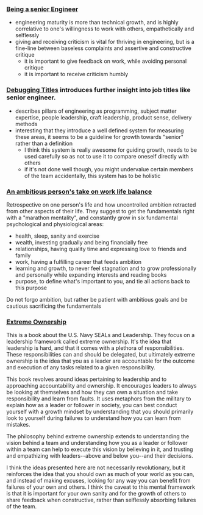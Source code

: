 ### [Being a senior Engineer](http://www.kitchensoap.com/2012/10/25/on-being-a-senior-engineer/)
- engineering maturity is more than technical growth, and is highly correlative to one's willingness to work with others, empathetically and selflessly
- giving and receiving criticism is vital for thriving in engineering, but is a fine-line between baseless complaints and assertive and constructive critique
  - it is important to give feedback on work, while avoiding personal critique
  - it is important to receive criticism humbly

### [Debugging Titles](https://engineering.riotgames.com/news/debugging-titles-part-i) introduces further insight into job titles like senior engineer.
- describes pillars of engineering as programming, subject matter expertise, people leadership, craft leadership, product sense, delivery methods
- interesting that they introduce a well defined system for measuring these areas, it seems to be a guideline for growth towards "senior" rather than a definition
  - I think this system is really awesome for guiding growth, needs to be used carefully so as not to use it to compare oneself directly with others
  - if it's not done well though, you might undervalue certain members of the team accidentally, this system has to be holistic

### [An ambitious person's take on work life balance](https://medium.com/the-mission/an-ambitious-persons-take-on-work-life-balance-i-almost-lost-hope-in-my-marriage-b6f0c0355c2)
Retrospective on one person's life and how uncontrolled ambition retracted from other aspects of their life. They suggest to get the fundamentals right with a "marathon mentality", and constantly grow in six fundamental psychological and physiological areas:
- health, sleep, sanity and exercise
- wealth, investing gradually and being financially free
- relationships, having quality time and expressing love to friends and family
- work, having a fulfilling career that feeds ambition
- learning and growth, to never feel stagnation and to grow professionally and personally while expanding interests and reading books
- purpose, to define what's important to you, and tie all actions back to this purpose

Do not forgo ambition, but rather be patient with ambitious goals and be cautious sacrificing the fundamentals

### [Extreme Ownership](https://www.amazon.com/Extreme-Ownership-U-S-Navy-SEALs-ebook/dp/B00VE4Y0Z2)
This is a book about the U.S. Navy SEALs and Leadership. They focus on a leadership framework called extreme ownership. It's the idea that leadership is hard, and that it comes with a plethora of responsibilities. These responsibilities can and should be delegated, but ultimately extreme ownership is the idea that you as a leader are accountable for the outcome and execution of any tasks related to a given responsibility.

This book revolves around ideas pertaining to leadership and to approaching accountability and ownership. It encourages leaders to always be looking at themselves and how they can own a situation and take responsibility and learn from faults. It uses metaphors from the military to explain how as a leader or follower in society, you can best conduct yourself with a growth mindset by understanding that you should primarily look to yourself during failures to understand how you can learn from mistakes.

The philosophy behind extreme ownership extends to understanding the vision behind a team and understanding how you as a leader or follower within a team can help to execute this vision by believing in it, and trusting and empathizing with leaders--above and below you--and their decisions.

I think the ideas presented here are not necessarily revolutionary, but it reinforces the idea that you should own as much of your world as you can, and instead of making excuses, looking for any way you can benefit from failures of your own and others. I think the caveat to this mental framework is that it is important for your own sanity and for the growth of others to share feedback when constructive, rather than selflessly absorbing failures of the team.
